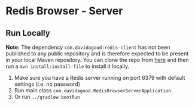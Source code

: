 # Redis Browser - Server

## Run Locally

**Note:** The dependency `com.davidagood:redis-client` has not been published to any 
public repository and is therefore expected to be present in your local Maven repository.
You can clone the repo from [here](https://github.com/paltamadura/redis-client) and then 
run a `mvn install:install-file` to install it locally.

1. Make sure you have a Redis server running on port 6379 with default settings (i.e. no password)
1. Run main class `com.davidagood.RedisBrowserServerApplication`
1. Or run `../gradlew bootRun`